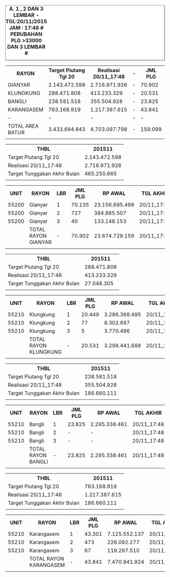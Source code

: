 <HTML>
<HEAD>
<META HTTP-EQUIV="Content-Type" CONTENT="text/html;charset=windows-1252">
<TITLE>MONITOR LEMBAR BILLMAN NOPEMBER 2015 - AREA BATUR</TITLE> 


</HEAD>
<BODY>
<TABLE BORDER=1 BGCOLOR=#ffffff CELLSPACING=0><FONT FACE="Segoe UI" COLOR=#000000><CAPTION><B>A. 1 , 2 DAN 3 LEMBAR  - TGL:20/11/2015 JAM : 17:48 # PERUBAHAN PLG >33000 DAN 3 LEMBAR #</B></CAPTION></FONT>

<table><tbody><tr><th>RAYON</th><th>Target Piutang Tgl 20</th><th>Realisasi 20/11_17:48</th><th>-</th><th> JML PLG </th><th> RP AWAL </th><th>TGL AKHIR</th><th>-</th><th> SISA PLG </th><th> SISA RP </th><th> - </th><th>LNS PLG</th><th>LNS RP</th><th>% LBR</th><th>% RP</th><th> - </th><th>TGL</th><th>-</th><th> PLG </th><th> RP </th><th> - </th><th>LNS PLG</th><th>LNS RP</th><th>% LBR</th><th>% RP</th><th> - </th><th>TGL</th><th>-</th><th> PLG </th><th> RP </th><th> - </th><th>LNS PLG</th><th>LNS RP</th><th>% LBR</th><th>% RP</th><th> - </th><th> TGL</th><th> </th><th> PLG </th><th> RP </th><th>SEGEL</th><th>DTNG</th><th>% LBR</th><th>% RP</th></tr><tr><td>GIANYAR</td><td> 2.143.472.598 </td><td> 2.716.971.926 </td><td>-</td><td> 70.902 </td><td> 23.674.729.159 </td><td> 20/11_17:48 </td><td> - </td><td> 12.244 </td><td> 2.716.971.926 </td><td> - </td><td> 1.974 </td><td> 506.838.877 </td><td>-82,73%</td><td>-88,52%</td><td> - </td><td> 20/11_13:50 </td><td> - </td><td> 14.218 </td><td> 3.223.810.803 </td><td> - </td><td> 6.743 </td><td> 2.016.039.155 </td><td>-79,95%</td><td>-86,38%</td><td> - </td><td> 20/11_06:45 </td><td> - </td><td> 20.961 </td><td> 5.239.849.958 </td><td> - </td><td> 608 </td><td> 613.278.705 </td><td>-79,95%</td><td>-86,38%</td><td> - </td><td> 19/11_19:20 </td><td> - </td><td> 21.569 </td><td> 5.853.128.663 </td><td> 13 </td><td> 46 </td><td>-69,58%</td><td>-75,28%</td></tr><tr><td>KLUNGKUNG</td><td>288.471.808</td><td>413.233.329</td><td>-</td><td> 20.531 </td><td> 3.298.441.688 </td><td> 20/11_17:48 </td><td> - </td><td> 3.749 </td><td> 413.233.329 </td><td> - </td><td> 462 </td><td> 91.553.183 </td><td>-81,74%</td><td>-87,47%</td><td> - </td><td> 20/11_13:50 </td><td> - </td><td> 4.211 </td><td> 504.786.512 </td><td> - </td><td> 1.767 </td><td> 341.523.844 </td><td>-79,49%</td><td>-84,70%</td><td> - </td><td> 20/11_06:45 </td><td> - </td><td> 5.978 </td><td> 846.310.356 </td><td> - </td><td> 76 </td><td> 37.203.077 </td><td>-70,88%</td><td>-74,34%</td><td> - </td><td> 19/11_19:20 </td><td> - </td><td> 6.054 </td><td> 883.513.433 </td><td> - </td><td> 2 </td><td>-70,51%</td><td>-73,21%</td></tr><tr><td>BANGLI</td><td>238.581.518</td><td>355.504.928</td><td>-</td><td> 23.825 </td><td> 2.295.338.461 </td><td> 20/11_17:48 </td><td> - </td><td> 4.544 </td><td> 355.504.928 </td><td> - </td><td> 2.248 </td><td> 133.272.377 </td><td>-80,93%</td><td>-84,51%</td><td> - </td><td> 20/11_13:50 </td><td> - </td><td> 6.792 </td><td> 488.777.305 </td><td> - </td><td> 3.431 </td><td> 398.301.660 </td><td>-71,49%</td><td>-78,71%</td><td> - </td><td> 20/11_06:45 </td><td> - </td><td> 10.223 </td><td> 887.078.965 </td><td> - </td><td> 471 </td><td> 65.339.168 </td><td>-57,09%</td><td>-61,35%</td><td> - </td><td> 19/11_19:20 </td><td> - </td><td> 10.694 </td><td> 952.418.133 </td><td> - </td><td> - </td><td>-55,11%</td><td>-58,51%</td></tr><tr><td>KARANGASEM</td><td>763.168.919</td><td>1.217.387.615</td><td>-</td><td> 43.841 </td><td> 7.470.941.924 </td><td> 20/11_17:48 </td><td> - </td><td> 9.478 </td><td> 1.217.387.615 </td><td> - </td><td> 1.114 </td><td> 374.343.242 </td><td>-78,38%</td><td>-83,71%</td><td> - </td><td> 20/11_13:50 </td><td> - </td><td> 10.592 </td><td> 1.591.730.857 </td><td> - </td><td> 5.705 </td><td> 854.090.979 </td><td>-75,84%</td><td>-78,69%</td><td> - </td><td> 20/11_06:45 </td><td> - </td><td> 16.297 </td><td> 2.445.821.836 </td><td> - </td><td> 817 </td><td> 184.282.138 </td><td>-62,83%</td><td>-67,26%</td><td> - </td><td> 19/11_19:20 </td><td> - </td><td> 17.114 </td><td> 2.630.103.974 </td><td> - </td><td> 5 </td><td>-60,96%</td><td>-64,80%</td></tr><tr><td>-</td><td>-</td><td>-</td><td>-</td><td>-</td><td>-</td><td>-</td><td>-</td><td>-</td><td>-</td><td>-</td><td> - </td><td>-</td><td>-</td><td>-</td><td>-</td><td>-</td><td>-</td><td>-</td><td>-</td><td>-</td><td>-</td><td>-</td><td>-</td><td>-</td><td>-</td><td>-</td><td>-</td><td>-</td><td>-</td><td>-</td><td>-</td><td>-</td><td>-</td><td>-</td><td>-</td><td>-</td><td>-</td><td>-</td><td>-</td><td>-</td><td>-</td><td>-</td><td>-</td></tr><tr><td>TOTAL AREA BATUR</td><td> 3.433.694.843 </td><td> 4.703.097.798 </td><td>-</td><td> 159.099 </td><td> 36.739.451.232 </td><td> 20/11_17:48 </td><td> - </td><td> 30.015 </td><td> 4.703.097.798 </td><td> - </td><td> 5.798 </td><td> 1.106.007.679 </td><td>-81,13%</td><td>-87,20%</td><td> - </td><td> 20/11_13:50 </td><td> - </td><td> 35.813 </td><td> 5.809.105.477 </td><td> - </td><td> 17.646 </td><td> 3.609.955.638 </td><td>-77,49%</td><td>-84,19%</td><td> - </td><td> 20/11_06:45 </td><td> - </td><td> 53.459 </td><td> 9.419.061.115 </td><td> - </td><td> 1.972 </td><td> 900.103.088 </td><td>-66,40%</td><td>-74,36%</td><td> - </td><td> - </td><td> - </td><td> 55.431 </td><td> 10.319.164.203 </td><td> 13 </td><td> 53 </td><td>-65,16%</td><td>-71,91%</td></tr><tr><td> </td><td> </td><td> </td><td> </td><td> </td><td> </td><td> </td><td> </td><td> </td><td> </td><td> </td><td> </td><td> </td><td> </td><td> </td><td> </td><td> </td><td> </td><td> </td><td> </td><td> </td><td> </td><td> </td><td> </td><td> </td><td> </td><td> </td><td> </td><td> </td><td> </td><td> </td><td> </td><td> </td><td> </td><td> </td><td> </td><td> </td><td> </td><td> </td><td> </td><td> </td><td> </td><td> </td><td> </td></tr></tbody></table>
<table><tbody><tr><th>THBL</th><th>201511</th></tr><tr><td>Target Piutang Tgl 20</td><td> 2.143.472.598 </td></tr><tr><td>Realisasi 20/11_17:48</td><td> 2.716.971.926 </td></tr><tr><td>Target Tunggakan Akhir Bulan</td><td> 465.250.665 </td></tr><tr><td> </td><td> </td></tr></tbody></table>
<table><tbody><tr><th>UNIT</th><th>RAYON</th><th>LBR</th><th> JML PLG </th><th> RP AWAL </th><th>TGL AKHIR</th><th>-</th><th> SISA PLG </th><th> SISA RP </th><th> - </th><th>LNS PLG</th><th>LNS RP</th><th>% LBR</th><th>% RP</th><th> - </th><th>TGL AKHIR</th><th>-</th><th> PLG </th><th> RP </th><th> - </th><th>LNS PLG</th><th>LNS RP</th><th>% LBR</th><th>% RP</th><th> - </th><th>TGL</th><th>-</th><th> PLG </th><th> RP </th><th> - </th><th>LNS PLG</th><th>LNS RP</th><th>% LBR</th><th>% RP</th><th> - </th><th> TGL</th><th> </th><th> PLG </th><th> RP </th><th>SEGEL</th><th>DTNG</th><th>% LBR</th><th>% RP</th></tr><tr><td>55200</td><td>Gianyar</td><td>1</td><td> 70.135 </td><td> 23.156.695.499 </td><td> 20/11_17:48 </td><td> 1 </td><td> 11.733 </td><td> 2.379.779.802 </td><td> - </td><td> 1.937 </td><td> 498.971.955 </td><td>-83%</td><td>-90%</td><td> - </td><td> 20/11_13:50 </td><td> 1 </td><td> 13.670 </td><td> 2.878.751.757 </td><td> - </td><td> 6.650 </td><td> 1.938.582.208 </td><td>-81%</td><td>-88%</td><td> - </td><td> 20/11_06:45 </td><td> 1 </td><td> 20.320 </td><td> 4.817.333.965 </td><td> - </td><td> 602 </td><td> 611.571.558 </td><td>-80,51%</td><td>-87,57%</td><td> - </td><td> 19/11_19:20 </td><td> 1 </td><td> 20.922 </td><td> 5.428.905.523 </td><td> - </td><td> - </td><td>-70,17%</td><td>-76,56%</td></tr><tr><td>55200</td><td>Gianyar</td><td>2</td><td> 727 </td><td> 384.885.507 </td><td> 20/11_17:48 </td><td> 2 </td><td> 483 </td><td> 259.024.522 </td><td> - </td><td> 34 </td><td> 7.540.508 </td><td>-34%</td><td>-33%</td><td> - </td><td> 20/11_13:50 </td><td> 2 </td><td> 517 </td><td> 266.565.030 </td><td> - </td><td> 91 </td><td> 73.307.337 </td><td>-29%</td><td>-31%</td><td> - </td><td> 20/11_06:45 </td><td> 2 </td><td> 608 </td><td> 339.872.367 </td><td> - </td><td> 6 </td><td> 1.707.147 </td><td>-28,89%</td><td>-30,74%</td><td> - </td><td> 19/11_19:20 </td><td> 2 </td><td> 614 </td><td> 341.579.514 </td><td> 13 </td><td> 46 </td><td>-15,54%</td><td>-11,25%</td></tr><tr><td>55200</td><td>Gianyar</td><td>3</td><td> 40 </td><td> 133.148.153 </td><td> 20/11_17:48 </td><td> 3 </td><td> 28 </td><td> 78.167.602 </td><td> - </td><td> 2 </td><td> 270.323 </td><td>-30%</td><td>-41%</td><td> - </td><td> 20/11_13:50 </td><td> 3 </td><td> 31 </td><td> 78.494.016 </td><td> - </td><td> 2 </td><td> 4.149.610 </td><td>-23%</td><td>-41%</td><td> - </td><td> 20/11_06:45 </td><td> 3 </td><td> 33 </td><td> 82.643.626 </td><td> - </td><td> - </td><td> - </td><td>-22,50%</td><td>-41,05%</td><td> - </td><td> 19/11_19:20 </td><td> 3 </td><td> 33 </td><td> 82.643.626 </td><td> - </td><td> - </td><td>-17,50%</td><td>-37,93%</td></tr><tr><td> </td><td>TOTAL RAYON GIANYAR</td><td>-</td><td> 70.902 </td><td> 23.674.729.159 </td><td> 20/11_17:48 </td><td> - </td><td> 12.244 </td><td> 2.716.971.926 </td><td> - </td><td> 1.973 </td><td> 506.782.786 </td><td>-83%</td><td>-89%</td><td> - </td><td> 20/11_13:50 </td><td> - </td><td> 14.218 </td><td> 3.223.810.803 </td><td> - </td><td> 6.743 </td><td> 2.016.039.155 </td><td>-80%</td><td>-86%</td><td> - </td><td> 20/11_06:45 </td><td> - </td><td> 20.961 </td><td> 5.239.849.958 </td><td> - </td><td> 608 </td><td> 613.278.705 </td><td>-79,95%</td><td>-86,38%</td><td> - </td><td> 19/11_19:20 </td><td> - </td><td> 21.569 </td><td> 5.853.128.663 </td><td> 13 </td><td> 46 </td><td>-69,58%</td><td>-75,28%</td></tr><tr><td> </td><td> </td><td> </td><td> </td><td> </td><td> </td><td> </td><td> </td><td> </td><td> </td><td> </td><td> </td><td> </td><td> </td><td> </td><td> </td><td> </td><td> </td><td> </td><td> </td><td> </td><td> </td><td> </td><td> </td><td> </td><td> </td><td> </td><td> </td><td> </td><td> </td><td> </td><td> </td><td> </td><td> </td><td> </td><td> </td><td> </td><td> </td><td> </td><td> </td><td> </td><td> </td><td> </td></tr></tbody></table>
<table><tbody><tr><th>THBL</th><th>201511</th></tr><tr><td>Target Piutang Tgl 20</td><td>288.471.808</td></tr><tr><td>Realisasi 20/11_17:48</td><td>413.233.329</td></tr><tr><td>Target Tunggakan Akhir Bulan</td><td>27.048.305</td></tr><tr><td> </td><td> </td></tr></tbody></table>
<table><tbody><tr><th>UNIT</th><th>RAYON</th><th>LBR</th><th> JML PLG </th><th> RP AWAL </th><th>TGL AKHIR</th><th>-</th><th> SISA PLG </th><th> SISA RP </th><th> - </th><th>LNS PLG</th><th>LNS RP</th><th>% LBR</th><th>% RP</th><th> - </th><th>TGL AKHIR</th><th>-</th><th> PLG </th><th> RP </th><th> - </th><th>LNS PLG</th><th>LNS RP</th><th>% LBR</th><th>% RP</th><th> - </th><th>TGL</th><th>-</th><th> PLG </th><th> RP </th><th> - </th><th>LNS PLG</th><th>LNS RP</th><th>% LBR</th><th>% RP</th><th> - </th><th> TGL</th><th> </th><th> PLG </th><th> RP </th><th>SEGEL</th><th>DTNG</th><th>% LBR</th><th>% RP</th></tr><tr><td>55210</td><td>Klungkung</td><td>1</td><td> 20.449 </td><td> 3.286.368.495 </td><td> 20/11_17:48 </td><td> 1 </td><td> 3.697 </td><td> 405.860.214 </td><td> - </td><td> 459 </td><td> 90.931.615 </td><td>-81,92%</td><td>-87,65%</td><td> - </td><td> 20/11_13:50 </td><td> 1 </td><td> 4.156 </td><td> 496.791.829 </td><td> - </td><td> 1.754 </td><td> 339.035.773 </td><td>-79,68%</td><td>-84,88%</td><td> - </td><td> 20/11_06:45 </td><td> 1 </td><td> 5.910 </td><td> 835.827.602 </td><td> - </td><td> 76 </td><td> 37.203.077 </td><td>-71,10%</td><td>-74,57%</td><td> - </td><td> 19/11_19:20 </td><td> 1 </td><td> 5.986 </td><td> 873.030.679 </td><td> - </td><td> - </td><td>-70,73%</td><td>-73,43%</td></tr><tr><td>55210</td><td>Klungkung</td><td>2</td><td> 77 </td><td> 8.302.697 </td><td> 20/11_17:48 </td><td> 2 </td><td> 48 </td><td> 5.217.744 </td><td> - </td><td> 3 </td><td> 499.361 </td><td>-37,66%</td><td>-37,16%</td><td> - </td><td> 20/11_13:50 </td><td> 2 </td><td> 51 </td><td> 5.717.105 </td><td> - </td><td> 12 </td><td> 995.153 </td><td>-33,77%</td><td>-31,14%</td><td> - </td><td> 20/11_06:45 </td><td> 2 </td><td> 63 </td><td> 6.712.258 </td><td> - </td><td> - </td><td> - </td><td>-18,18%</td><td>-19,16%</td><td> - </td><td> 19/11_19:20 </td><td> 2 </td><td> 63 </td><td> 6.712.258 </td><td> - </td><td> 2 </td><td>-18,18%</td><td>-19,16%</td></tr><tr><td>55210</td><td>Klungkung</td><td>3</td><td> 5 </td><td> 3.770.496 </td><td> 20/11_17:48 </td><td> 3 </td><td> 4 </td><td> 2.155.371 </td><td> - </td><td> - </td><td> 122.207 </td><td>-20,00%</td><td>-42,84%</td><td> - </td><td> 20/11_13:50 </td><td> 3 </td><td> 4 </td><td> 2.277.578 </td><td> - </td><td> 1 </td><td> 1.492.918 </td><td>-20,00%</td><td>-39,59%</td><td> - </td><td> 20/11_06:45 </td><td> 3 </td><td> 5 </td><td> 3.770.496 </td><td> - </td><td> - </td><td> - </td><td>0,00%</td><td>0,00%</td><td> - </td><td> 19/11_19:20 </td><td> 3 </td><td> 5 </td><td> 3.770.496 </td><td> - </td><td> - </td><td>0,00%</td><td>0,00%</td></tr><tr><td> </td><td>TOTAL RAYON KLUNGKUNG</td><td>-</td><td> 20.531 </td><td> 3.298.441.688 </td><td> 20/11_17:48 </td><td> - </td><td> 3.749 </td><td> 413.233.329 </td><td> - </td><td> 462 </td><td> 91.553.183 </td><td>-81,74%</td><td>-87,47%</td><td> - </td><td> 20/11_13:50 </td><td> - </td><td> 4.211 </td><td> 504.786.512 </td><td> - </td><td> 1.767 </td><td> 341.523.844 </td><td>-79,49%</td><td>-84,70%</td><td> - </td><td> 20/11_06:45 </td><td> - </td><td> 5.978 </td><td> 846.310.356 </td><td> - </td><td> 76 </td><td> 37.203.077 </td><td>-70,88%</td><td>-74,34%</td><td> - </td><td> 19/11_19:20 </td><td> - </td><td> 6.054 </td><td> 883.513.433 </td><td> - </td><td> 2 </td><td>-70,51%</td><td>-73,21%</td></tr><tr><td> </td><td> </td><td> </td><td> </td><td> </td><td> </td><td> </td><td> </td><td> </td><td> </td><td> </td><td> </td><td> </td><td> </td><td> </td><td> </td><td> </td><td> </td><td> </td><td> </td><td> </td><td> </td><td> </td><td> </td><td> </td><td> </td><td> </td><td> </td><td> </td><td> </td><td> </td><td> </td><td> </td><td> </td><td> </td><td> </td><td> </td><td> </td><td> </td><td> </td><td> </td><td> </td><td> </td></tr></tbody></table>
<table><tbody><tr><th>THBL</th><th>201511</th></tr><tr><td>Target Piutang Tgl 20</td><td>238.581.518</td></tr><tr><td>Realisasi 20/11_17:48</td><td>355.504.928</td></tr><tr><td>Target Tunggakan Akhir Bulan</td><td>186.660.111</td></tr><tr><td> </td><td> </td></tr></tbody></table>
<table><tbody><tr><th>UNIT</th><th>RAYON</th><th>LBR</th><th> JML PLG </th><th> RP AWAL </th><th>TGL AKHIR</th><th>-</th><th> SISA PLG </th><th> SISA RP </th><th> - </th><th>LNS PLG</th><th>LNS RP</th><th>% LBR</th><th>% RP</th><th> - </th><th>TGL AKHIR</th><th>-</th><th> SISA PLG </th><th> SISA RP </th><th> - </th><th>LNS PLG</th><th>LNS RP</th><th>% LBR</th><th>% RP</th><th> - </th><th>TGL AKHIR</th><th>-</th><th> SISA PLG </th><th> SISA RP </th><th> - </th><th>LNS PLG</th><th>LNS RP</th><th>% LBR</th><th>% RP</th><th> - </th><th> TGL</th><th> </th><th> PLG </th><th> RP </th><th>SEGEL</th><th>DTNG</th><th>% LBR</th><th>% RP</th></tr><tr><td>55210</td><td>Bangli</td><td>1</td><td> 23.825 </td><td> 2.295.338.461 </td><td> 20/11_17:48 </td><td> - </td><td> 4.544 </td><td> 355.504.928 </td><td> - </td><td> 2.248 </td><td> 133.272.377 </td><td>-80,93%</td><td>-84,51%</td><td> - </td><td> 20/11_13:50 </td><td> - </td><td> 6.792 </td><td> 488.777.305 </td><td> - </td><td> 3.431 </td><td> 398.301.660 </td><td>-71,49%</td><td>-78,71%</td><td> - </td><td> 20/11_06:45 </td><td> - </td><td> 10.223 </td><td> 887.078.965 </td><td> - </td><td> 471 </td><td> 65.339.168 </td><td>-57,09%</td><td>-61,35%</td><td> - </td><td> 19/11_19:20 </td><td> - </td><td> 10.694 </td><td> 952.418.133 </td><td> - </td><td> - </td><td>-55,11%</td><td>-58,51%</td></tr><tr><td>55210</td><td>Bangli</td><td>2</td><td> - </td><td> - </td><td> 20/11_17:48 </td><td> - </td><td> - </td><td> - </td><td> - </td><td> - </td><td> - </td><td>100,00%</td><td>100,00%</td><td> - </td><td> 20/11_13:50 </td><td> - </td><td> - </td><td> - </td><td> - </td><td> - </td><td> - </td><td>-100,00%</td><td>-100,00%</td><td> - </td><td> 20/11_06:45 </td><td> - </td><td> - </td><td> - </td><td> - </td><td> - </td><td> - </td><td>-100,00%</td><td>-100,00%</td><td> - </td><td> 19/11_19:20 </td><td> - </td><td> - </td><td> - </td><td> - </td><td> - </td><td>-100,00%</td><td>-100,00%</td></tr><tr><td>55210</td><td>Bangli</td><td>3</td><td> - </td><td> - </td><td> 20/11_17:48 </td><td> - </td><td> - </td><td> - </td><td> - </td><td> - </td><td> - </td><td>100,00%</td><td>100,00%</td><td> - </td><td> 20/11_13:50 </td><td> - </td><td> - </td><td> - </td><td> - </td><td> - </td><td> - </td><td>-100,00%</td><td>-100,00%</td><td> - </td><td> 20/11_06:45 </td><td> - </td><td> - </td><td> - </td><td> - </td><td> - </td><td> - </td><td>-100,00%</td><td>-100,00%</td><td> - </td><td> 19/11_19:20 </td><td> - </td><td> - </td><td> - </td><td> - </td><td> - </td><td>-100,00%</td><td>-100,00%</td></tr><tr><td> </td><td>TOTAL RAYON BANGLI</td><td>-</td><td> 23.825 </td><td> 2.295.338.461 </td><td> 20/11_17:48 </td><td> - </td><td> 4.544 </td><td> 355.504.928 </td><td> - </td><td> 2.248 </td><td> 133.272.377 </td><td>-80,93%</td><td>-84,51%</td><td> - </td><td> 20/11_13:50 </td><td> - </td><td> 6.792 </td><td> 488.777.305 </td><td> - </td><td> 3.431 </td><td> 398.301.660 </td><td>-71,49%</td><td>-78,71%</td><td> - </td><td> 20/11_06:45 </td><td> - </td><td> 10.223 </td><td> 887.078.965 </td><td> - </td><td> 471 </td><td> 65.339.168 </td><td>-57,09%</td><td>-61,35%</td><td> - </td><td> 19/11_19:20 </td><td> - </td><td> 10.694 </td><td> 952.418.133 </td><td> - </td><td> - </td><td>-55,11%</td><td>-58,51%</td></tr><tr><td> </td><td> </td><td> </td><td> </td><td> </td><td> </td><td> </td><td> </td><td> </td><td> </td><td> </td><td> </td><td> </td><td> </td><td> </td><td> </td><td> </td><td> </td><td> </td><td> </td><td> </td><td> </td><td> </td><td> </td><td> </td><td> </td><td> </td><td> </td><td> </td><td> </td><td> </td><td> </td><td> </td><td> </td><td> </td><td> </td><td> </td><td> </td><td> </td><td> </td><td> </td><td> </td><td> </td></tr></tbody></table>
<table><tbody><tr><th>THBL</th><th>201511</th></tr><tr><td>Target Piutang Tgl 20</td><td>763.168.919</td></tr><tr><td>Realisasi 20/11_17:48</td><td>1.217.387.615</td></tr><tr><td>Target Tunggakan Akhir Bulan</td><td>186.660.111</td></tr><tr><td> </td><td> </td></tr></tbody></table>
<table><tbody><tr><th>UNIT</th><th>RAYON</th><th>LBR</th><th> JML PLG </th><th> RP AWAL </th><th>TGL AKHIR</th><th>-</th><th> SISA PLG </th><th> SISA RP </th><th> - </th><th>LNS PLG</th><th>LNS RP</th><th>% LBR</th><th>% RP</th><th> - </th><th>TGL AKHIR</th><th>-</th><th> SISA PLG </th><th> SISA RP </th><th> - </th><th>LNS PLG</th><th>LNS RP</th><th>% LBR</th><th>% RP</th><th> - </th><th>TGL AKHIR</th><th>-</th><th> SISA PLG </th><th> SISA RP </th><th> - </th><th>LNS PLG</th><th>LNS RP</th><th>% LBR</th><th>% RP</th><th> - </th><th> TGL</th><th> </th><th> PLG </th><th> RP </th><th>SEGEL</th><th>DTNG</th><th>% LBR</th><th>% RP</th></tr><tr><td>55210</td><td>Karangasem</td><td>1</td><td> 43.301 </td><td> 7.125.552.137 </td><td> 20/11_17:48 </td><td> - </td><td> 9.181 </td><td> 931.094.184 </td><td> - </td><td> 1.059 </td><td> 357.909.026 </td><td>-78,80%</td><td>-86,93%</td><td> - </td><td> 20/11_13:50 </td><td> - </td><td> 10.240 </td><td> 1.289.003.210 </td><td> - </td><td> 5.615 </td><td> 835.548.753 </td><td>-76,35%</td><td>-81,91%</td><td> - </td><td> 20/11_06:45 </td><td> - </td><td> 15.855 </td><td> 2.124.551.963 </td><td> - </td><td> 806 </td><td> 182.791.910 </td><td>-63,38%</td><td>-70,18%</td><td> - </td><td> 19/11_19:20 </td><td> - </td><td> 16.661 </td><td> 2.307.343.873 </td><td> - </td><td> - </td><td>-61,52%</td><td>-67,62%</td></tr><tr><td>55210</td><td>Karangasem</td><td>2</td><td> 473 </td><td> 226.092.277 </td><td> 20/11_17:48 </td><td> - </td><td> 239 </td><td> 170.837.957 </td><td> - </td><td> 54 </td><td> 15.719.865 </td><td>-49,47%</td><td>-24,44%</td><td> - </td><td> 20/11_13:50 </td><td> - </td><td> 293 </td><td> 186.557.822 </td><td> - </td><td> 85 </td><td> 17.571.968 </td><td>-38,05%</td><td>-17,49%</td><td> - </td><td> 20/11_06:45 </td><td> - </td><td> 378 </td><td> 204.129.790 </td><td> - </td><td> 9 </td><td> 577.274 </td><td>-20,08%</td><td>-9,71%</td><td> - </td><td> 19/11_19:20 </td><td> - </td><td> 387 </td><td> 204.707.064 </td><td> - </td><td> 5 </td><td>-18,18%</td><td>-9,46%</td></tr><tr><td>55210</td><td>Karangasem</td><td>3</td><td> 67 </td><td> 119.297.510 </td><td> 20/11_17:48 </td><td> - </td><td> 58 </td><td> 115.455.474 </td><td> - </td><td> 1 </td><td> 714.351 </td><td>-13,43%</td><td>-3,22%</td><td> - </td><td> 20/11_13:50 </td><td> - </td><td> 59 </td><td> 116.169.825 </td><td> - </td><td> 5 </td><td> 970.258 </td><td>-11,94%</td><td>-2,62%</td><td> - </td><td> 20/11_06:45 </td><td> - </td><td> 64 </td><td> 117.140.083 </td><td> - </td><td> 2 </td><td> 912.954 </td><td>-4,48%</td><td>-1,81%</td><td> - </td><td> 19/11_19:20 </td><td> - </td><td> 66 </td><td> 118.053.037 </td><td> - </td><td> - </td><td>-1,49%</td><td>-1,04%</td></tr><tr><td> </td><td>TOTAL RAYON KARANGASEM</td><td>-</td><td> 43.841 </td><td> 7.470.941.924 </td><td> 20/11_17:48 </td><td> - </td><td> 9.478 </td><td> 1.217.387.615 </td><td> - </td><td> 1.114 </td><td> 374.343.242 </td><td>-78,38%</td><td>-83,71%</td><td> - </td><td> 20/11_13:50 </td><td> - </td><td> 10.592 </td><td> 1.591.730.857 </td><td> - </td><td> 5.705 </td><td> 854.090.979 </td><td>-75,84%</td><td>-78,69%</td><td> - </td><td> 20/11_06:45 </td><td> - </td><td> 16.297 </td><td> 2.445.821.836 </td><td> - </td><td> 817 </td><td> 184.282.138 </td><td>-62,83%</td><td>-67,26%</td><td> - </td><td> 19/11_19:20 </td><td> - </td><td> 17.114 </td><td> 2.630.103.974 </td><td> - </td><td> 5 </td><td>-60,96%</td><td>-64,80%</td></tr><tr><td> </td><td> </td><td> </td><td> </td><td> </td><td> </td><td> </td><td> </td><td> </td><td> </td><td> </td><td> </td><td> </td><td> </td><td> </td><td> </td><td> </td><td> </td><td> </td><td> </td><td> </td><td> </td><td> </td><td> </td><td> </td><td> </td><td> </td><td> </td><td> </td><td> </td><td> </td><td> </td><td> </td><td> </td><td> </td><td> </td><td> </td><td> </td><td> </td><td> </td><td> </td><td> </td><td> </td></tr></tbody></table>





<TFOOT></TFOOT>
</TABLE>
</BODY>
</HTML> 
